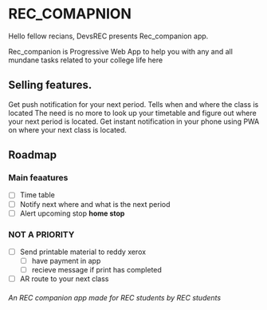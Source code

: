 # REC_COMAPNION

Hello fellow recians, DevsREC presents Rec_companion app.

Rec_companion is Progressive Web App to help you with any and all mundane tasks related to your college life here

## Selling features.

Get push notification for your next period. Tells when and where the class is located
The need is no more to look up your timetable and figure out where your next period is located. Get instant notification
in your phone using PWA on where your next class is located.

## Roadmap

### Main feaatures

- [ ] Time table
- [ ] Notify next where and what is the next period
- [ ] Alert upcoming stop **home stop**

### NOT A PRIORITY

- [ ] Send printable material to reddy xerox
  - [ ] have payment in app
  - [ ] recieve message if print has completed
- [ ] AR route to your next class

###### An REC companion app made for REC students by REC students
